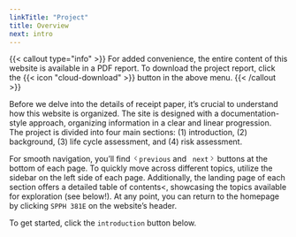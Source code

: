 ```yaml
---
linkTitle: "Project"
title: Overview
next: intro
---
```


<!--- WIP --->

{{< callout type="info" >}}
For added convenience, the entire content of this website is available in a PDF report. To download the project report, click the {{< icon "cloud-download" >}} button in the above menu.
{{< /callout >}}

Before we delve into the details of receipt paper, it’s crucial to understand how this website is organized. 
The site is designed with a documentation-style approach, organizing information in a clear and linear progression. 
The project is divided into four main sections: (1) introduction, (2) background, (3) life cycle assessment, and (4) risk assessment.

<p>For smooth navigation, you’ll find <code><span class="inline-block align-text-bottom icon"><svg height="1em" xmlns="http://www.w3.org/2000/svg" fill="none" viewBox="0 0 24 24" stroke-width="2" stroke="currentColor" aria-hidden="true"><path stroke-linecap="round" stroke-linejoin="round" d="M15 19l-7-7 7-7"></path></svg></span>previous</code> and <code> next<span class="inline-block align-text-bottom icon"><svg height="1em" xmlns="http://www.w3.org/2000/svg" fill="none" viewBox="0 0 24 24" stroke-width="2" stroke="currentColor" aria-hidden="true"><path stroke-linecap="round" stroke-linejoin="round" d="M9 5l7 7-7 7"></path></svg></span></code> buttons at the bottom of each page.
To quickly move across different topics, utilize the sidebar on the left side of each page. 
Additionally, the landing page of each section offers a detailed table of contents<, showcasing the topics available for exploration (see below!).
At any point, you can return to the homepage by clicking <code>SPPH 381E</code> on the website’s header.</p>

To get started, click the `introduction` button below.